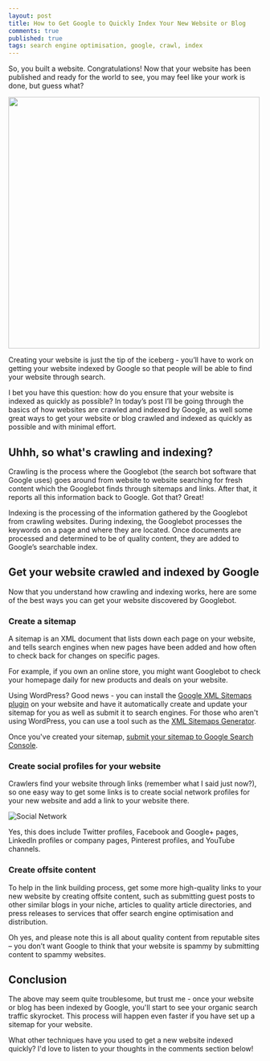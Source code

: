 ```yaml
---
layout: post
title: How to Get Google to Quickly Index Your New Website or Blog
comments: true
published: true
tags: search engine optimisation, google, crawl, index
---
```

So, you built a website. Congratulations! Now that your website has been published and ready for the world to see, you may feel like your work is done, but guess what? 

<img src="https://c5.staticflickr.com/8/7342/26805069284_460cca0ace_c.jpg" height="500px">

Creating your website is just the tip of the iceberg - you’ll have to work on getting your website indexed by Google so that people will be able to find your website through search.

<!--excerpt-->

I bet you have this question: how do you ensure that your website is indexed as quickly as possible? In today’s post I’ll be going through the basics of how websites are crawled and indexed by Google, as well some great ways to get your website or blog crawled and indexed as quickly as possible and with minimal effort.

## Uhhh, so what's crawling and indexing?

Crawling is the process where the Googlebot (the search bot software that Google uses) goes around from website to website searching for fresh content which the Googlebot finds through sitemaps and links. After that, it reports all this information back to Google. Got that? Great!

Indexing is the processing of the information gathered by the Googlebot from crawling websites. During indexing, the Googlebot processes the keywords on a page and where they are located. Once documents are processed and determined to be of quality content, they are added to Google’s searchable index. 
 
## Get your website crawled and indexed by Google
 
Now that you understand how crawling and indexing works, here are some of the best ways you can get your website discovered by Googlebot.
 
### Create a sitemap
 
A sitemap is an XML document that lists down each page on your website, and tells search engines when new pages have been added and how often to check back for changes on specific pages. 
 
For example, if you own an online store, you might want Googlebot to check your homepage daily for new products and deals on your website.

Using WordPress? Good news - you can install the [Google XML Sitemaps plugin](https://wordpress.org/plugins/google-sitemap-generator/) on your website and have it automatically create and update your sitemap for you as well as submit it to search engines. For those who aren't using WordPress, you can use a tool such as the [XML Sitemaps Generator](https://www.xml-sitemaps.com/).

Once you've created your sitemap, [submit your sitemap to Google Search Console](https://support.google.com/sites/answer/100283?hl=en). 

### Create social profiles for your website

Crawlers find your website through links (remember what I said just now?), so one easy way to get some links is to create social network profiles for your new website and add a link to your website there.

![Social Network](https://c7.staticflickr.com/8/7267/27259599630_bec7111401_c.jpg)

Yes, this does include Twitter profiles, Facebook and Google+ pages, LinkedIn profiles or company pages, Pinterest profiles, and YouTube channels.

### Create offsite content

To help in the link building process, get some more high-quality links to your new website by creating offsite content, such as submitting guest posts to other similar blogs in your niche, articles to quality article directories, and press releases to services that offer search engine optimisation and distribution. 

Oh yes, and please note this is all about quality content from reputable sites – you don’t want Google to think that your website is spammy by submitting content to spammy websites.

## Conclusion

The above may seem quite troublesome, but trust me - once your website or blog has been indexed by Google, you'll start to see your organic search traffic skyrocket. This process will happen even faster if you have set up a sitemap for your website.

What other techniques have you used to get a new website indexed quickly? I'd love to listen to your thoughts in the comments section below!
